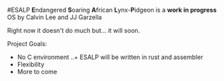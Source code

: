 #ESALP
**E**ndangered **S**oaring **A**frican **L**ynx-**P**idgeon is a **work in progress** OS by Calvin Lee and JJ Garzella

Right now it doesn't do much but... it will soon.

Project Goals:

+ No C environment
..+ ESALP will be written in rust and assembler
+ Flexibility
+ More to come
